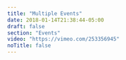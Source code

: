 ```yaml
---
title: "Multiple Events"
date: 2018-01-14T21:38:44-05:00
draft: false
section: "Events"
video: "https://vimeo.com/253356945"
noTitle: false
---
```



